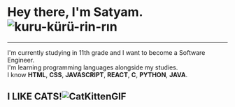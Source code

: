 
# Hey there, I'm Satyam. ![kuru-kürü-rin-rın](https://github.com/user-attachments/assets/44a79b4e-102b-43f4-8573-75342df2a337 "kuru kuru🤭")
---
I'm currently studying in 11th grade and I want to become a Software Engineer.<br>
I'm learning programming languages alongside my studies.<br>
I know **HTML**, **CSS**, **JAVASCRIPT**, **REACT**, **C**, **PYTHON**, **JAVA**.
## I LIKE CATS!![CatKittenGIF](https://github.com/user-attachments/assets/90b0511f-0ed1-44cb-8e34-450bd5af66e0 "Meowww🐈")

  

      
